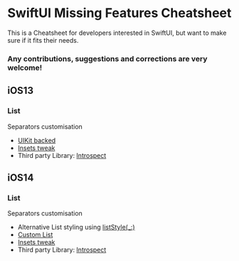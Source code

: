 # SwiftUI Missing Features Cheatsheet
This is a Cheatsheet for developers interested in SwiftUI, but want to make sure if it fits their needs.
### Any contributions, suggestions and corrections are very welcome!


## iOS13
### List
Separators customisation
* [UIKit backed](https://stackoverflow.com/a/58474518)
* [Insets tweak](https://stackoverflow.com/a/64350901)
* Third party Library: [Introspect](https://github.com/siteline/SwiftUI-Introspect)





## iOS14
### List
Separators customisation
* Alternative List styling using [listStyle(_:)](https://developer.apple.com/documentation/swiftui/view/liststyle(_:)) 
* [Custom List](https://stackoverflow.com/a/58474518)
* [Insets tweak](https://stackoverflow.com/a/64350901)
* Third party Library: [Introspect](https://github.com/siteline/SwiftUI-Introspect)
